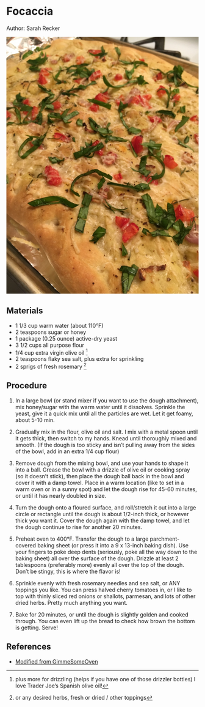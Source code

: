 # Focaccia

Author: Sarah Recker

![](images/focaccia.jpg)

## Materials

- 1 1/3 cup warm water (about 110°F)
- 2 teaspoons sugar or honey
- 1 package (0.25 ounce) active-dry yeast
- 3 1/2 cups all purpose flour
- 1/4 cup extra virgin olive oil [^1]
- 2 teaspoons flaky sea salt, plus extra for sprinkling
- 2 sprigs of fresh rosemary [^2]

[^1]: plus more for drizzling (helps if you have one of those drizzler
    bottles) I love Trader Joe’s Spanish olive oil!

[^2]: or any desired herbs, fresh or dried / other toppings

## Procedure

1. In a large bowl (or stand mixer if you want to use the dough
   attachment), mix honey/sugar with the warm water until it
   dissolves. Sprinkle the yeast, give it a quick mix until all the
   particles are wet. Let it get foamy, about 5-10 min.

2. Gradually mix in the flour, olive oil and salt. I mix with a metal
   spoon until it gets thick, then switch to my hands. Knead until
   thoroughly mixed and smooth. (If the dough is too sticky and isn’t
   pulling away from the sides of the bowl, add in an extra 1/4 cup
   flour)

3. Remove dough from the mixing bowl, and use your hands to shape it
   into a ball. Grease the bowl with a drizzle of olive oil or cooking
   spray (so it doesn’t stick), then place the dough ball back in the
   bowl and cover it with a damp towel. Place in a warm location (like
   to set in a warm oven or in a sunny spot) and let the dough rise
   for 45-60 minutes, or until it has nearly doubled in size.

4. Turn the dough onto a floured surface, and roll/stretch it out into
   a large circle or rectangle until the dough is about 1/2-inch
   thick, or however thick you want it.  Cover the dough again with
   the damp towel, and let the dough continue to rise for another 20
   minutes.

5. Preheat oven to 400°F. Transfer the dough to a large
   parchment-covered baking sheet (or press it into a 9 x 13-inch
   baking dish).  Use your fingers to poke deep dents (seriously, poke
   all the way down to the baking sheet) all over the surface of the
   dough.  Drizzle at least 2 tablespoons (preferably more) evenly all
   over the top of the dough. Don’t be stingy, this is where the
   flavor is!

6. Sprinkle evenly with fresh rosemary needles and sea salt, or ANY
   toppings you like. You can press halved cherry tomatoes in, or I
   like to top with thinly sliced red onions or shallots, parmesan,
   and lots of other dried herbs. Pretty much anything you want.

7. Bake for 20 minutes, or until the dough is slightly golden and
   cooked through. You can even lift up the bread to check how brown
   the bottom is getting. Serve!

## References

- [Modified from GimmeSomeOven]

[Modified from GimmeSomeOven]: https://www.gimmesomeoven.com/rosemary-focaccia-bread/
